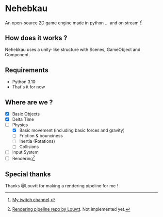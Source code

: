 # Nehebkau
An open-source 2D game engine made in python ... and on stream ![^1]

## How does it works ?
Nehebkau uses a unity-like structure with Scenes, GameObject and Component.

## Requirements
- Python 3.10
- That's it for now

## Where are we ?
- [X] Basic Objects
- [X] Delta Time
- [ ] Physics
   - [X] Basic movement (including basic forces and gravity)
   - [ ] Friction & bounciness
   - [ ] Inertia (Rotations)
   - [ ] Collisions
- [ ] Input System
- [ ] Rendering[^2]

## Special thanks
Thanks @Louvtt for making a rendering pipeline for me !

[^1]: [My twitch channel](https://www.twitch.tv/eliadtheclockmaster).
[^2]: [Rendering pipeline repo by Louvtt](https://github.com/Louvtt/FoxyRenderPlugin). Not implemented yet.
